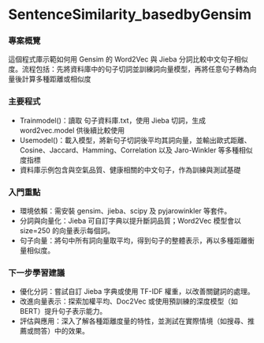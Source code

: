 # SentenceSimilarity_basedbyGensim

### 專案概覽
這個程式庫示範如何用 Gensim 的 Word2Vec 與 Jieba 分詞比較中文句子相似度。流程包括：先將資料庫中的句子切詞並訓練詞向量模型，再將任意句子轉為向量後計算多種距離或相似度

### 主要程式
- Trainmodel()：讀取 句子資料庫.txt，使用 Jieba 切詞，生成 word2vec.model 供後續比較使用
- Usemodel()：載入模型，將新句子切詞後平均其詞向量，並輸出歐式距離、Cosine、Jaccard、Hamming、Correlation 以及 Jaro-Winkler 等多種相似度指標
- 資料庫示例包含與空氣品質、健康相關的中文句子，作為訓練與測試基礎

### 入門重點
- 環境依賴：需安裝 gensim、jieba、scipy 及 pyjarowinkler 等套件。
- 分詞與向量化：Jieba 可自訂字典以提升斷詞品質；Word2Vec 模型會以 size=250 的向量表示每個詞。
- 句子向量：將句中所有詞向量取平均，得到句子的整體表示，再以多種距離衡量相似度。

### 下一步學習建議
- 優化分詞：嘗試自訂 Jieba 字典或使用 TF-IDF 權重，以改善關鍵詞的處理。
- 改進向量表示：探索加權平均、Doc2Vec 或使用預訓練的深度模型（如 BERT）提升句子表示能力。
- 評估與應用：深入了解各種距離度量的特性，並測試在實際情境（如搜尋、推薦或問答）中的效果。

